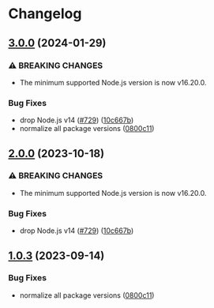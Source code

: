 # Changelog

## [3.0.0](https://github.com/renovate-bot/Woodpile37-_-LavaMoat/compare/preinstall-always-fail-v2.0.0...preinstall-always-fail-v3.0.0) (2024-01-29)


### ⚠ BREAKING CHANGES

* The minimum supported Node.js version is now v16.20.0.

### Bug Fixes

* drop Node.js v14 ([#729](https://github.com/renovate-bot/Woodpile37-_-LavaMoat/issues/729)) ([10c667b](https://github.com/renovate-bot/Woodpile37-_-LavaMoat/commit/10c667bd88eaabf60a8fd8e4493cc7676848b201))
* normalize all package versions ([0800c11](https://github.com/renovate-bot/Woodpile37-_-LavaMoat/commit/0800c113c3504af312d904c48eb9a6844b10d6b1))

## [2.0.0](https://github.com/LavaMoat/LavaMoat/compare/preinstall-always-fail-v1.0.3...preinstall-always-fail-v2.0.0) (2023-10-18)


### ⚠ BREAKING CHANGES

* The minimum supported Node.js version is now v16.20.0.

### Bug Fixes

* drop Node.js v14 ([#729](https://github.com/LavaMoat/LavaMoat/issues/729)) ([10c667b](https://github.com/LavaMoat/LavaMoat/commit/10c667bd88eaabf60a8fd8e4493cc7676848b201))

## [1.0.3](https://github.com/LavaMoat/LavaMoat/compare/preinstall-always-fail-v1.0.2...preinstall-always-fail-v1.0.3) (2023-09-14)


### Bug Fixes

* normalize all package versions ([0800c11](https://github.com/LavaMoat/LavaMoat/commit/0800c113c3504af312d904c48eb9a6844b10d6b1))
